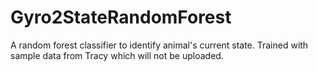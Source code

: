 # Gyro2StateRandomForest
A random forest classifier to identify animal's current state. Trained with sample data from Tracy which will not be uploaded.
